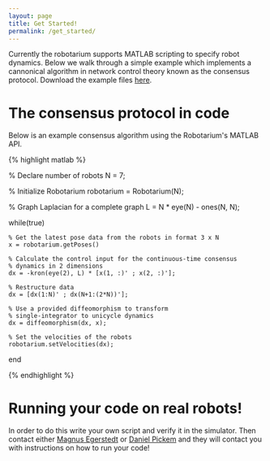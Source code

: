 ```yaml
---
layout: page
title: Get Started!
permalink: /get_started/
---
```


Currently the robotarium supports MATLAB scripting to specify robot dynamics. Below we walk through a simple example which implements a cannonical algorithm in network control theory known as the consensus protocol. Download the example files [here](https://github.com/robotarium/robotarium-matlab-simulator).

# The consensus protocol in code

Below is an example consensus algorithm using the Robotarium's MATLAB API.

{% highlight matlab %}

% Declare number of robots
N = 7;

% Initialize Robotarium
robotarium = Robotarium(N);

% Graph Laplacian for a complete graph
L = N * eye(N) - ones(N, N);

while(true)

    % Get the latest pose data from the robots in format 3 x N
    x = robotarium.getPoses()

    % Calculate the control input for the continuous-time consensus
    % dynamics in 2 dimensions
    dx = -kron(eye(2), L) * [x(1, :)' ; x(2, :)'];

    % Restructure data
    dx = [dx(1:N)' ; dx(N+1:(2*N))'];

    % Use a provided diffeomorphism to transform
    % single-integrator to unicycle dynamics
    dx = diffeomorphism(dx, x);

    % Set the velocities of the robots
    robotarium.setVelocities(dx);

end

{% endhighlight %}

# Running your code on real robots!

In order to do this write your own script and verify it in the simulator.  Then contact either [Magnus Egerstedt](mailto:magnus@gatech.edu) or [Daniel Pickem](mailto:daniel.pickem@gatech.edu) and they will contact you with instructions on how to run your code!

